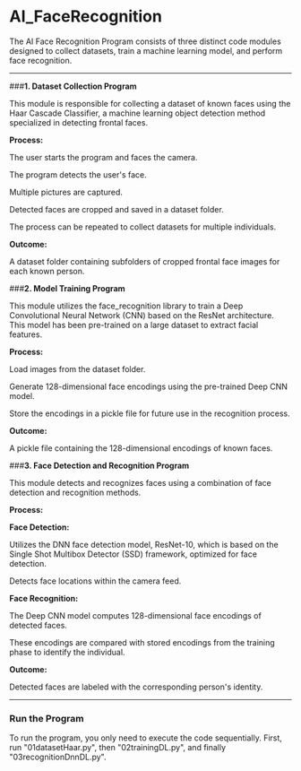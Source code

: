# AI_FaceRecognition
The AI Face Recognition Program consists of three distinct code modules designed to collect datasets, train a machine learning model, and perform face recognition.

---

###**1. Dataset Collection Program**

This module is responsible for collecting a dataset of known faces using the Haar Cascade Classifier, a machine learning object detection method specialized in detecting frontal faces.

**Process:**

The user starts the program and faces the camera.

The program detects the user's face.

Multiple pictures are captured.

Detected faces are cropped and saved in a dataset folder.

The process can be repeated to collect datasets for multiple individuals.

**Outcome:**

A dataset folder containing subfolders of cropped frontal face images for each known person.


###**2. Model Training Program**

This module utilizes the face_recognition library to train a Deep Convolutional Neural Network (CNN) based on the ResNet architecture. This model has been pre-trained on a large dataset to extract facial features.

**Process:**

Load images from the dataset folder.

Generate 128-dimensional face encodings using the pre-trained Deep CNN model.

Store the encodings in a pickle file for future use in the recognition process.

**Outcome:**

A pickle file containing the 128-dimensional encodings of known faces.


###**3. Face Detection and Recognition Program**

This module detects and recognizes faces using a combination of face detection and recognition methods.

**Process:**

**Face Detection:**

Utilizes the DNN face detection model, ResNet-10, which is based on the Single Shot Multibox Detector (SSD) framework, optimized for face detection.

Detects face locations within the camera feed.

**Face Recognition:**

The Deep CNN model computes 128-dimensional face encodings of detected faces.

These encodings are compared with stored encodings from the training phase to identify the individual.

**Outcome:**

Detected faces are labeled with the corresponding person's identity.

---

### **Run the Program**

To run the program, you only need to execute the code sequentially. First, run "01datasetHaar.py", then "02trainingDL.py", and finally "03recognitionDnnDL.py".
